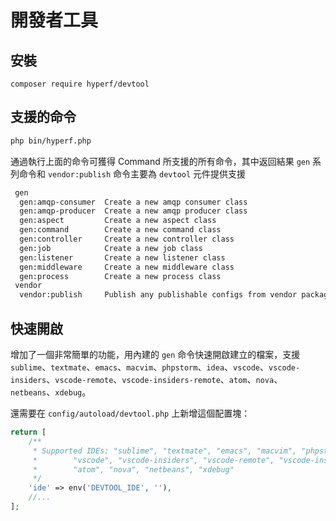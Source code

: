 # 開發者工具

## 安裝

```
composer require hyperf/devtool
```

## 支援的命令

```bash
php bin/hyperf.php
```

通過執行上面的命令可獲得 Command 所支援的所有命令，其中返回結果 `gen` 系列命令和 `vendor:publish` 命令主要為 `devtool` 元件提供支援

```bash
 gen
  gen:amqp-consumer  Create a new amqp consumer class
  gen:amqp-producer  Create a new amqp producer class
  gen:aspect         Create a new aspect class
  gen:command        Create a new command class
  gen:controller     Create a new controller class
  gen:job            Create a new job class
  gen:listener       Create a new listener class
  gen:middleware     Create a new middleware class
  gen:process        Create a new process class
 vendor
  vendor:publish     Publish any publishable configs from vendor packages.
```

## 快速開啟

增加了一個非常簡單的功能，用內建的 `gen` 命令快速開啟建立的檔案，支援 `sublime`、`textmate`、`emacs`、`macvim`、`phpstorm`、`idea`、`vscode`、`vscode-insiders`、`vscode-remote`、`vscode-insiders-remote`、`atom`、`nova`、`netbeans`、`xdebug`。

還需要在 `config/autoload/devtool.php` 上新增這個配置塊：

```php
return [
    /**
     * Supported IDEs: "sublime", "textmate", "emacs", "macvim", "phpstorm", "idea",
     *        "vscode", "vscode-insiders", "vscode-remote", "vscode-insiders-remote",
     *        "atom", "nova", "netbeans", "xdebug"
     */
    'ide' => env('DEVTOOL_IDE', ''),
    //...
];
```
